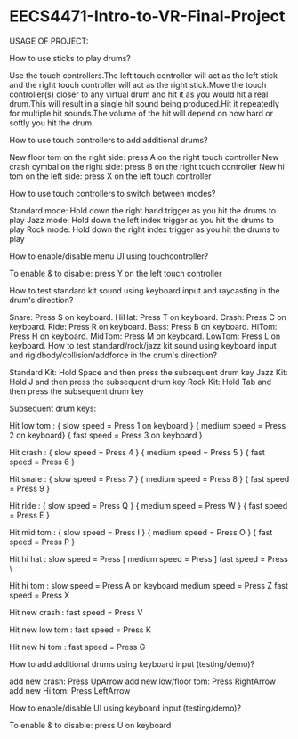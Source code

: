# EECS4471-Intro-to-VR-Final-Project

USAGE OF PROJECT:

How to use sticks to play drums?

Use the touch controllers.The left touch controller will act as the left stick and the right touch controller will act as the right stick.Move the touch controller(s) closer to any virtual drum and hit it as you would hit a real drum.This will result in a single hit sound being produced.Hit it repeatedly for multiple hit sounds.The volume of the hit will depend on how hard or softly you hit the drum.

How to use touch controllers to add additional drums?

New floor tom on the right side: press A on the right touch controller
New crash cymbal on the right side: press B on the right touch controller
New hi tom on the left side: press X on the left touch controller

How to use touch controllers to switch between modes?

Standard mode: Hold down the right hand trigger as you hit the drums to play
Jazz mode: Hold down the left index trigger as you hit the drums to play
Rock mode: Hold down the right index trigger as you hit the drums to play

How to enable/disable menu UI using touchcontroller?

To enable & to disable: press Y on the left touch controller

How to test standard kit sound using keyboard input and raycasting in the drum's direction?

Snare:  Press S on keyboard.
HiHat:  Press T on keyboard.
Crash:  Press C on keyboard.
Ride:  Press R on keyboard.
Bass:  Press B on keyboard.
HiTom:  Press H on keyboard.
MidTom:  Press M on keyboard.
LowTom:  Press L on keyboard.
How to test standard/rock/jazz kit sound using keyboard input and rigidbody/collision/addforce in the drum's direction?

Standard Kit: Hold Space and then press the subsequent drum key
Jazz Kit: Hold J and then press the subsequent drum key
Rock Kit: Hold Tab and then press the subsequent drum key

Subsequent drum keys:

Hit low tom : { slow speed = Press 1 on keyboard }
                     { medium speed = Press 2 on keyboard}
                     { fast speed = Press 3 on keyboard }

Hit crash     : { slow speed = Press 4 } 
                 { medium speed = Press 5 } 
                      { fast speed = Press 6 } 

Hit snare    :  { slow speed = Press 7 } 
                    { medium speed = Press 8 } 
                    { fast speed = Press 9 } 

Hit ride        : { slow speed = Press Q } 
                    { medium speed = Press W }
                    { fast speed = Press E } 

Hit mid tom : { slow speed = Press I } 
                    { medium speed = Press O } 
                    { fast speed = Press P } 

Hit hi hat     : slow speed = Press [
                     medium speed = Press ]
                     fast speed = Press \

Hit hi tom :   slow speed = Press A on keyboard
                     medium speed = Press Z
                     fast speed = Press X

Hit new crash : fast speed = Press V 

Hit new low tom :  fast speed = Press K 

Hit new hi tom : fast speed = Press G 

How to add additional drums using keyboard input (testing/demo)?

add new crash:   Press UpArrow
add new low/floor tom:   Press RightArrow
add new Hi tom:   Press LeftArrow

How to enable/disable UI using keyboard input (testing/demo)?

To enable & to disable: press U on keyboard
